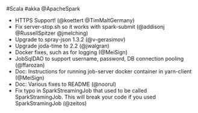 #Scala #akka @ApacheSpark

* HTTPS Support! (@koettert @TimMaltGermany)
* Fix server-stop.sh so it works with spark-submit (@addisonj @RussellSpitzer @jmelching)
* Upgrade to spray-json 1.3.2 (@v-gerasimov)
* Upgrade joda-time to 2.2 (@jwalgran)
* Docker fixes, such as for logging (@MeiSign)
* JobSqlDAO to support username, password, DB connection pooling (@ffarozan)
* Doc: Instructions for running job-server docker container in yarn-client (@MeiSign)
* Doc: Various fixes to README (@noorul)
* Fix typo in SparkStreamingJob that used to be called SparkStramingJob. This will break your code if you used SparkStramingJob (@zeitos)
 

